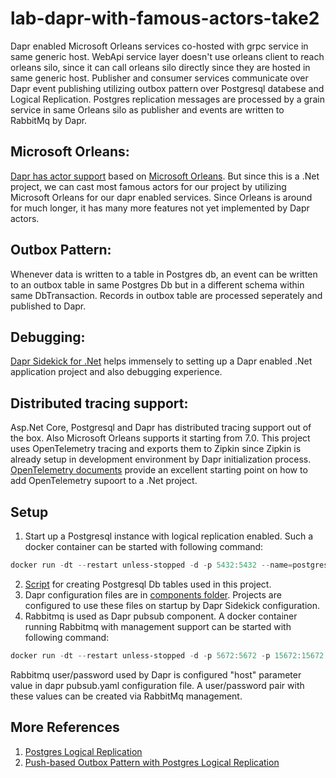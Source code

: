 # lab-dapr-with-famous-actors-take2
Dapr enabled Microsoft Orleans services co-hosted with grpc service in same generic host. 
WebApi service layer doesn't use orleans client to reach orleans silo, since it can call orleans silo directly since they are hosted in same generic host.
Publisher and consumer services communicate over Dapr event publishing utilizing outbox pattern over Postgresql databese and Logical Replication. Postgres replication messages are processed by a grain service in same Orleans silo as publisher and events are written to RabbitMq by Dapr.

## Microsoft Orleans:
[Dapr has actor support](https://docs.dapr.io/concepts/faq/#what-is-the-relationship-between-dapr-orleans-and-service-fabric-reliable-actors) based on [Microsoft Orleans](https://dotnet.github.io/orleans/). 
But since this is a .Net project, we can cast most famous actors for our project by utilizing Microsoft Orleans for our dapr enabled services. Since Orleans is around for much longer, it has many more features not yet implemented by Dapr actors.

## Outbox Pattern:
Whenever data is written to a table in Postgres db, an event can be written to an outbox table in same Postgres Db but in a different schema within same DbTransaction. Records in outbox table are processed seperately and published to Dapr.

## Debugging:
[Dapr Sidekick for .Net](https://github.com/man-group/dapr-sidekick-dotnet) helps immensely to setting up a Dapr enabled .Net application project and also debugging experience.

## Distributed tracing support:
Asp.Net Core, Postgresql and Dapr has distributed tracing support out of the box. Also Microsoft Orleans supports it starting from 7.0. This project uses OpenTelemetry tracing and exports them to Zipkin since Zipkin is already setup in development environment by Dapr initialization process.
[OpenTelemetry documents](https://opentelemetry.io/docs/instrumentation/net/getting-started/) provide an excellent starting point on how to add OpenTelemetry supoort to a .Net project.

## Setup
1. Start up a Postgresql instance with logical replication enabled. Such a docker container can be started with following command:
```powershell
docker run -dt --restart unless-stopped -d -p 5432:5432 --name=postgres15.1 -e POSTGRES_PASSWORD=password postgres:15.1 -c 'wal_level=logical'
```
2. [Script](https://github.com/modabas/lab-dapr-with-famous-actors-take2/blob/master/src/PublisherService/Infrastructure/Database/Postgres/OutboxPattern/Scripts/Init.txt) for creating Postgresql Db tables used in this project.
3. Dapr configuration files are in [components folder](https://github.com/modabas/lab-dapr-with-famous-actors-take2/tree/master/components). Projects are configured to use these files on startup by Dapr Sidekick configuration.
4. Rabbitmq is used as Dapr pubsub component. A docker container running Rabbitmq with management support can be started with following command:
```powershell
docker run -dt --restart unless-stopped -d -p 5672:5672 -p 15672:15672 --hostname my-rabbit --name rabbitmq3 rabbitmq:3-management
```
Rabbitmq user/password used by Dapr is configured "host" parameter value in dapr pubsub.yaml configuration file. A user/password pair with these values can be created via RabbitMq management.

## More References
1. [Postgres Logical Replication](https://www.npgsql.org/doc/replication.html)
2. [Push-based Outbox Pattern with Postgres Logical Replication](https://event-driven.io/en/push_based_outbox_pattern_with_postgres_logical_replication/)
